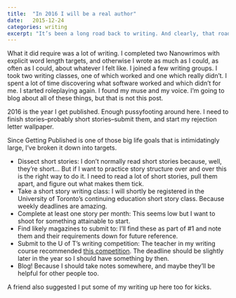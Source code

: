 ```yaml
---
title:  "In 2016 I will be a real author"
date:   2015-12-24
categories: writing
excerpt: "It’s been a long road back to writing. And clearly, that road didn’t involve blogging."
---
```


What it did require was a lot of writing. I completed two Nanowrimos with explicit word length targets, and otherwise I wrote as much as I could, as often as I could, about whatever I felt like. I joined a few writing groups. I took two writing classes, one of which worked and one which really didn’t. I spent a lot of time discovering what software worked and which didn’t for me. I started roleplaying again. I found my muse and my voice. I’m going to blog about all of these things, but that is not this post.

2016 is the year I get published. Enough pussyfooting around here. I need to finish stories–probably short stories–submit them, and start my rejection letter wallpaper.

Since Getting Published is one of those big life goals that is intimidatingly large, I’ve broken it down into targets.

* Dissect short stories: I don’t normally read short stories because, well, they’re short… But if I want to practice story structure over and over this is the right way to do it. I need to read a lot of short stories, pull them apart, and figure out what makes them tick.
* Take a short story writing class: I will shortly be registered in the University of Toronto’s continuing education short story class. Because weekly deadlines are amazing.
* Complete at least one story per month: This seems low but I want to shoot for something attainable to start.
* Find likely magazines to submit to: I’ll find these as part of #1 and note them and their requirements down for future reference.
* Submit to the U of T’s writing competition: The teacher in my writing course recommended [this competition](https://learn.utoronto.ca/courses-programs/creative-writing/bursaries-awards/random-house-creative-writing-award). The deadline should be slightly later in the year so I should have something by then.
* Blog! Because I should take notes somewhere, and maybe they’ll be helpful for other people too.

A friend also suggested I put some of my writing up here too for kicks.
